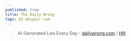 ```yaml
---
published: true
title: The Daily Wrong
tags: AI despair.com
---
```

> AI-Generated Lies Every Day - [dailywrong.com](https://dailywrong.com/) / [HN](https://news.ycombinator.com/item?id=32175114)
